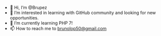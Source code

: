 - 👋 Hi, I’m @Brupez
- 👀 I’m interested in learning with GitHub community and looking for new opportunities.
- 🌱 I’m currently learning PHP 7!
- 📫 How to reach me to brunolop50@gmail.com

<!---
Brupez/Brupez is a ✨ special ✨ repository because its `README.md` (this file) appears on your GitHub profile.
You can click the Preview link to take a look at your changes.
--->
